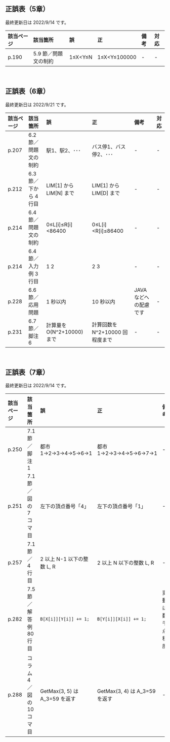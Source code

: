 ## 正誤表（5章）
最終更新日は 2022/9/14 です。

| **該当ページ** | **該当箇所** | **誤** | **正** | **備考** | **対応** |
|:---|:---|:---|:---|:---|:---|
| p.190 | 5.9 節／問題文の制約 | 1≤X<Y≤N | 1≤X<Y≤100000 | - | - |

<br />

## 正誤表（6章）
最終更新日は 2022/9/21 です。

| **該当ページ** | **該当箇所** | **誤** | **正** | **備考** | **対応** |
|:---|:---|:---|:---|:---|:---|
| p.207 | 6.2 節／問題文の制約 | 駅1、駅2、･･･ | バス停1、バス停2、･･･ | - | - |
| p.212 | 6.3 節／下から 4 行目 | LIM[1] から LIM[N] まで | LIM[1] から LIM[D] まで | - | - |
| p.214 | 6.4 節／問題文の制約 | 0≤L[i]≤R[i]<86400 | 0≤L[i]<R[i]≤86400 | - | - |
| p.214 | 6.4 節／入力例 3 行目 | 1 2 | 2 3 | - | - |
| p.228 | 6.6 節／応用問題 | 1 秒以内 | 10 秒以内 | JAVA などへの配慮です | - |
| p.231 | 6.7 節／脚注 6 | 計算量を O(N^2+10000) まで | 計算回数を N^2+10000 回程度まで | - | - |

<br />

## 正誤表（7章）
最終更新日は 2022/9/14 です。

| **該当ページ** | **該当箇所** | **誤** | **正** | **備考** | **対応** |
|:---|:---|:---|:---|:---|:---|
| p.250 | 7.1 節／脚注 1 | 都市 1→2→3→4→5→6→1 | 都市 1→2→3→4→5→6→7→1 | - | - |
| p.251 | 7.1 節／図の 7 コマ目 | 左下の頂点番号「4」 | 左下の頂点番号「1」 | - | - |
| p.257 | 7.1 節／4 行目 | 2 以上 N-1 以下の整数 L, R | 2 以上 N 以下の整数 L, R | - | - |
| p.282 | 7.5 節／解答例 80 行目 | <code>B[X[i]][Y[i]] += 1;</code> | <code>B[Y[i]][X[i]] += 1;</code> | 変動は数千点程度 | - |
| p.288 | コラム 4／図の 10 コマ目 | GetMax(3, 5) は A_3=59 を返す | GetMax(3, 4) は A_3=59 を返す | - | - |
